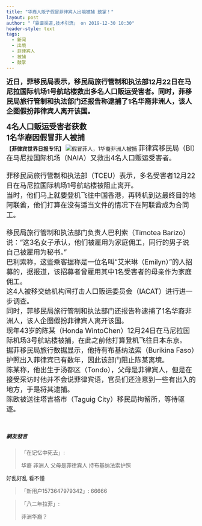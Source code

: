 ```yaml
---
title: "华裔人贩子假冒菲律宾人出境被捕 鼓掌！"
layout: post
author: "「靠谱渠道,技术引流」 on 2019-12-30 10:30"
header-style: text
tags:
  - 新闻
  - 出境
  - 菲律宾人
  - 被捕
  - 鼓掌
---
```


<strong style="margin: 0px; padding: 0px; max-width: 100%; box-sizing: border-box !important; word-wrap: break-word !important;"><span style="margin: 0px; padding: 0px; max-width: 100%; box-sizing: border-box !important; word-wrap: break-word !important; font-size: 18px;">近日，菲移民局表示，移民局旅行管制和执法部12月22日在马尼拉国际机场1号航站楼救出多名人口贩运受害者。</span></strong><strong style="margin: 0px; padding: 0px; max-width: 100%; box-sizing: border-box !important; word-wrap: break-word !important;"><span style="margin: 0px; padding: 0px; max-width: 100%; box-sizing: border-box !important; word-wrap: break-word !important; font-size: 18px;">同时，菲移民局旅行管制和执法部门还报告称逮捕了1名华裔非洲人，该人企图假扮菲律宾人离开该国。</span></strong>

<strong style="margin: 0px; padding: 0px; max-width: 100%; box-sizing: border-box !important; word-wrap: break-word !important;"><span style="margin: 0px; padding: 0px; max-width: 100%; box-sizing: border-box !important; word-wrap: break-word !important; font-size: 20px;">4名人口贩运受害者获救</span></strong><br>
<strong style="margin: 0px; padding: 0px; max-width: 100%; box-sizing: border-box !important; word-wrap: break-word !important;"><span style="margin: 0px; padding: 0px; max-width: 100%; box-sizing: border-box !important; word-wrap: break-word !important; font-size: 20px;">1名华裔因假冒菲人被捕</span></strong><strong style="margin: 0px; padding: 0px; max-width: 100%; box-sizing: border-box !important; word-wrap: break-word !important;"><span style="margin: 0px; padding: 0px; max-width: 100%; box-sizing: border-box !important; word-wrap: break-word !important; font-family: 宋体; color: red;"></span></strong>
<strong style="margin: 0px; padding: 0px; max-width: 100%; box-sizing: border-box !important; word-wrap: break-word !important;"><span style="margin: 0px; padding: 0px; max-width: 100%; box-sizing: border-box !important; word-wrap: break-word !important; font-size: 20px;"><br></span></strong>
<strong style="margin: 0px; padding: 0px; max-width: 100%; box-sizing: border-box; word-wrap: break-word !important;">【菲律宾世界日报专讯】</strong>
<img src="http://images.feileyuan.com/images/ueditor/201912301018000010.png" title="假冒菲人，1华裔非洲人被捕" alt="假冒菲人，1华裔非洲人被捕">
<span style="margin: 0px; padding: 0px; max-width: 100%; box-sizing: border-box !important; word-wrap: break-word !important; font-size: 18px; font-family: inherit; text-decoration: inherit;">菲律宾移民局（BI）在马尼拉国际机场（NAIA）又救出4名人口贩运受害者。</span><br>
<span style="margin: 0px; padding: 0px; max-width: 100%; box-sizing: border-box !important; word-wrap: break-word !important; font-size: 18px;"><br></span>
<span style="margin: 0px; padding: 0px; max-width: 100%; box-sizing: border-box !important; word-wrap: break-word !important; font-size: 18px;">菲移民局旅行管制和执法部（TCEU）表示，多名受害者12月22日在马尼拉国际机场1号航站楼被阻止离开。</span>
<br>
<span style="margin: 0px; padding: 0px; max-width: 100%; box-sizing: border-box !important; word-wrap: break-word !important; font-size: 18px; font-family: inherit; text-decoration: inherit;">当时，他们马上就要登机飞往中国香港，再转机到达最终目的地阿联酋，他们打算在没有适当文件的情况下在阿联酋成为合同工。</span><br><span style="margin: 0px; padding: 0px; max-width: 100%; box-sizing: border-box !important; word-wrap: break-word !important; font-size: 18px;"></span>
<span style="margin: 0px; padding: 0px; max-width: 100%; box-sizing: border-box !important; word-wrap: break-word !important; font-size: 18px;"><br></span>
<span style="margin: 0px; padding: 0px; max-width: 100%; box-sizing: border-box !important; word-wrap: break-word !important; font-size: 18px;">移民局旅行管制和执法部门负责人巴利索（Timotea Barizo）说：</span><span style="margin: 0px; padding: 0px; max-width: 100%; box-sizing: border-box !important; word-wrap: break-word !important; font-size: 18px;">“这3名女子承认，他们被雇用为家庭佣工，同行的男子说自己被雇用为秘书。</span><span style="margin: 0px; padding: 0px; max-width: 100%; box-sizing: border-box !important; word-wrap: break-word !important; font-size: 18px;">”</span>
<span style="margin: 0px; padding: 0px; max-width: 100%; box-sizing: border-box !important; word-wrap: break-word !important; font-size: 18px;"><br></span>
<span style="margin: 0px; padding: 0px; max-width: 100%; box-sizing: border-box !important; word-wrap: break-word !important; font-size: 18px;">巴利索称，这些乘客据称是一位名叫“艾米琳（Emilyn）”的人招募的，据报道，该招募者曾雇用其中1名受害者的母亲作为家庭佣工。</span>
<span style="margin: 0px; padding: 0px; max-width: 100%; box-sizing: border-box !important; word-wrap: break-word !important; font-size: 18px;"><br></span>
<span style="margin: 0px; padding: 0px; max-width: 100%; box-sizing: border-box !important; word-wrap: break-word !important; font-size: 18px;">这4人被移交给机构间打击人口贩运委员会（IACAT）进行进一步调查。</span>
<span style="margin: 0px; padding: 0px; max-width: 100%; box-sizing: border-box !important; word-wrap: break-word !important; font-size: 18px;"><br></span>
<span style="margin: 0px; padding: 0px; max-width: 100%; box-sizing: border-box !important; word-wrap: break-word !important; font-size: 18px;">同时，菲移民局旅行管制和执法部门还报告称逮捕了1名华裔非洲人，该人企图假扮菲律宾人离开该国。</span>
<span style="margin: 0px; padding: 0px; max-width: 100%; box-sizing: border-box !important; word-wrap: break-word !important; font-size: 18px;"><br></span>
<span style="margin: 0px; padding: 0px; max-width: 100%; box-sizing: border-box !important; word-wrap: break-word !important; font-size: 18px;">现年43岁的陈某（Honda WintoChen）12月24日在马尼拉国际机场3号航站楼被捕，在此之前他打算登机飞往日本东京。</span>
<span style="margin: 0px; padding: 0px; max-width: 100%; box-sizing: border-box !important; word-wrap: break-word !important; font-size: 18px;"><br></span>
<span style="margin: 0px; padding: 0px; max-width: 100%; box-sizing: border-box !important; word-wrap: break-word !important; font-size: 18px;">据菲移民局旅行数据显示，他持有布基纳法索（Burikina Faso）护照出入菲律宾已有数年，因此该部门阻止陈某离境。</span>
<span style="margin: 0px; padding: 0px; max-width: 100%; box-sizing: border-box !important; word-wrap: break-word !important; font-size: 18px;"><br></span>
<span style="margin: 0px; padding: 0px; max-width: 100%; box-sizing: border-box !important; word-wrap: break-word !important; font-size: 18px;">陈某称，他出生于汤都区（Tondo），父母是菲律宾人，但是在接受采访时他并不会说菲律宾语，官员们还注意到一些有出入的地方，于是将其逮捕。</span>
<span style="margin: 0px; padding: 0px; max-width: 100%; box-sizing: border-box !important; word-wrap: break-word !important; font-size: 18px;"><br></span>
<span style="margin: 0px; padding: 0px; max-width: 100%; box-sizing: border-box !important; word-wrap: break-word !important; font-size: 18px;">陈欧被送往塔吉格市（Taguig City）移民局拘留所，等待驱逐。</span>

<br>

##### 網友發言 
> 「在记忆中死去」:
> <p>华裔 非洲人 父母是菲律宾人 持布基纳法索护照&nbsp;</p>

<p>好乱好乱 看不懂&nbsp;</p>

> 「新用户1573647979342」:
> 66666

> 「八二年拉菲」:
> <p>非洲华裔？</p>


